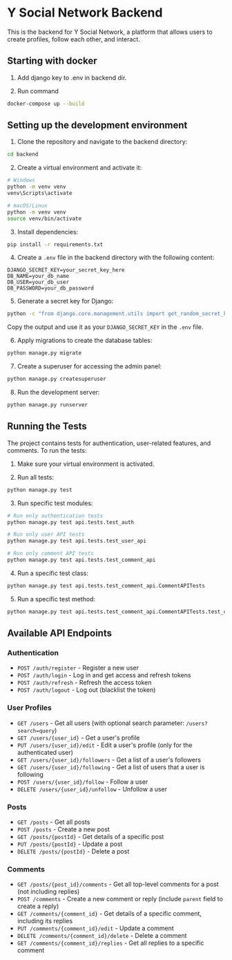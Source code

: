 # Y Social Network Backend

This is the backend for Y Social Network, a platform that allows users to create profiles, follow each other, and interact.

## Starting with docker

1. Add django key to .env in backend dir.

2. Run command
```bash
docker-compose up --build
```

## Setting up the development environment

1. Clone the repository and navigate to the backend directory:

```bash
cd backend
```

2. Create a virtual environment and activate it:

```bash
# Windows
python -m venv venv
venv\Scripts\activate

# macOS/Linux
python -m venv venv
source venv/bin/activate
```

3. Install dependencies:

```bash
pip install -r requirements.txt
```

4. Create a `.env` file in the backend directory with the following content:

```
DJANGO_SECRET_KEY=your_secret_key_here
DB_NAME=your_db_name
DB_USER=your_db_user
DB_PASSWORD=your_db_password
```

5. Generate a secret key for Django:

```bash
python -c "from django.core.management.utils import get_random_secret_key; print(get_random_secret_key())"
```

Copy the output and use it as your `DJANGO_SECRET_KEY` in the `.env` file.

6. Apply migrations to create the database tables:

```bash
python manage.py migrate
```

7. Create a superuser for accessing the admin panel:

```bash
python manage.py createsuperuser
```

8. Run the development server:

```bash
python manage.py runserver
```

## Running the Tests

The project contains tests for authentication, user-related features, and comments. To run the tests:

1. Make sure your virtual environment is activated.

2. Run all tests:

```bash
python manage.py test
```

3. Run specific test modules:

```bash
# Run only authentication tests
python manage.py test api.tests.test_auth

# Run only user API tests
python manage.py test api.tests.test_user_api

# Run only comment API tests
python manage.py test api.tests.test_comment_api
```

4. Run a specific test class:

```bash
python manage.py test api.tests.test_comment_api.CommentAPITests
```

5. Run a specific test method:

```bash
python manage.py test api.tests.test_comment_api.CommentAPITests.test_create_comment
```

## Available API Endpoints

### Authentication

- `POST /auth/register` - Register a new user
- `POST /auth/login` - Log in and get access and refresh tokens
- `POST /auth/refresh` - Refresh the access token
- `POST /auth/logout` - Log out (blacklist the token)

### User Profiles

- `GET /users` - Get all users (with optional search parameter: `/users?search=query`)
- `GET /users/{user_id}` - Get a user's profile
- `PUT /users/{user_id}/edit` - Edit a user's profile (only for the authenticated user)
- `GET /users/{user_id}/followers` - Get a list of a user's followers
- `GET /users/{user_id}/following` - Get a list of users that a user is following
- `POST /users/{user_id}/follow` - Follow a user
- `DELETE /users/{user_id}/unfollow` - Unfollow a user

### Posts

- `GET /posts` - Get all posts
- `POST /posts` - Create a new post
- `GET /posts/{postId}` - Get details of a specific post
- `PUT /posts/{postId}` - Update a post
- `DELETE /posts/{postId}` - Delete a post

### Comments

- `GET /posts/{post_id}/comments` - Get all top-level comments for a post (not including replies)
- `POST /comments` - Create a new comment or reply (include `parent` field to create a reply)
- `GET /comments/{comment_id}` - Get details of a specific comment, including its replies
- `PUT /comments/{comment_id}/edit` - Update a comment
- `DELETE /comments/{comment_id}/delete` - Delete a comment
- `GET /comments/{comment_id}/replies` - Get all replies to a specific comment
